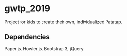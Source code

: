 # gwtp_2019

Project for kids to create their own, individualized Patatap. 

## Dependencies

Paper.js, Howler.js, Bootstrap 3, jQuery
